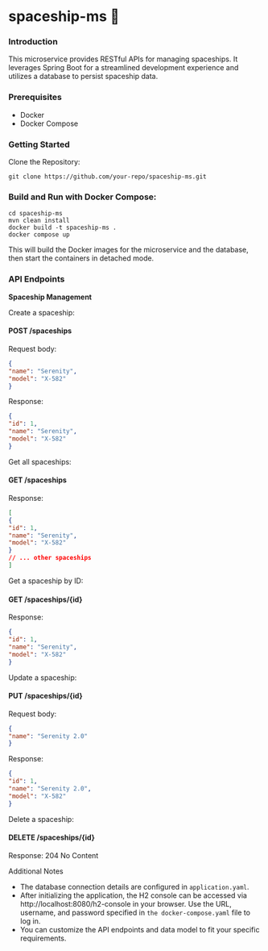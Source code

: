 # spaceship-ms 🚀

### Introduction
This microservice provides RESTful APIs for managing spaceships. It leverages Spring Boot for a streamlined development experience and utilizes a database to persist spaceship data.

### Prerequisites
- Docker
- Docker Compose
### Getting Started
Clone the Repository:

```
git clone https://github.com/your-repo/spaceship-ms.git
```


### Build and Run with Docker Compose:

```
cd spaceship-ms
mvn clean install
docker build -t spaceship-ms .
docker compose up 
```
This will build the Docker images for the microservice and the database, then start the containers in detached mode.

### API Endpoints
**Spaceship Management**

Create a spaceship:

#### POST /spaceships
Request body:

```json 
{
"name": "Serenity",
"model": "X-582"
}
```

Response:

```json
{
"id": 1,
"name": "Serenity",
"model": "X-582"
}
```

Get all spaceships:

#### GET /spaceships
Response:

```json
[
{
"id": 1,
"name": "Serenity",
"model": "X-582"
}
// ... other spaceships
]
```

Get a spaceship by ID:

#### GET /spaceships/{id}
Response:

```json
{
"id": 1,
"name": "Serenity",
"model": "X-582"
}
```

Update a spaceship:

#### PUT /spaceships/{id}
Request body:

```json
{
"name": "Serenity 2.0"
}
```

Response:

```json
{
"id": 1,
"name": "Serenity 2.0",
"model": "X-582"
}
```

Delete a spaceship:

#### DELETE /spaceships/{id}
Response: 204 No Content


Additional Notes
- The database connection details are configured in `application.yaml`.
- After initializing the application, the H2 console can be accessed via http://localhost:8080/h2-console in your browser. 
  Use the URL, username, and password specified in `the docker-compose.yaml` file to log in.
- You can customize the API endpoints and data model to fit your specific requirements.

